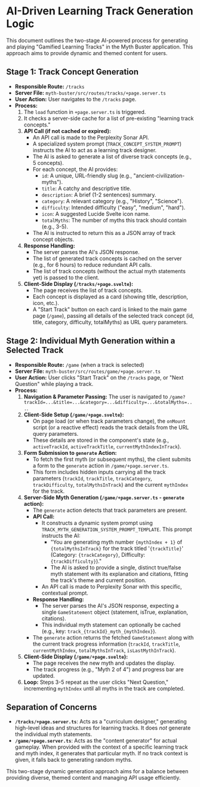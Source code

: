# AI-Driven Learning Track Generation Logic

This document outlines the two-stage AI-powered process for generating and playing "Gamified Learning Tracks" in the Myth Buster application. This approach aims to provide dynamic and themed content for users.

## Stage 1: Track Concept Generation

*   **Responsible Route:** `/tracks`
*   **Server File:** `myth-buster/src/routes/tracks/+page.server.ts`
*   **User Action:** User navigates to the `/tracks` page.
*   **Process:**
    1.  The `load` function in `+page.server.ts` is triggered.
    2.  It checks a server-side cache for a list of pre-existing "learning track concepts."
    3.  **API Call (if not cached or expired):**
        *   An API call is made to the Perplexity Sonar API.
        *   A specialized system prompt (`TRACK_CONCEPT_SYSTEM_PROMPT`) instructs the AI to act as a learning track designer.
        *   The AI is asked to generate a list of diverse track concepts (e.g., 5 concepts).
        *   For each concept, the AI provides:
            *   `id`: A unique, URL-friendly slug (e.g., "ancient-civilization-myths").
            *   `title`: A catchy and descriptive title.
            *   `description`: A brief (1-2 sentences) summary.
            *   `category`: A relevant category (e.g., "History", "Science").
            *   `difficulty`: Intended difficulty ("easy", "medium", "hard").
            *   `icon`: A suggested Lucide Svelte icon name.
            *   `totalMyths`: The number of myths this track should contain (e.g., 3-5).
        *   The AI is instructed to return this as a JSON array of track concept objects.
    4.  **Response Handling:**
        *   The server parses the AI's JSON response.
        *   The list of generated track concepts is cached on the server (e.g., for 6 hours) to reduce redundant API calls.
        *   The list of track concepts (without the actual myth statements yet) is passed to the client.
    5.  **Client-Side Display (`/tracks/+page.svelte`):**
        *   The page receives the list of track concepts.
        *   Each concept is displayed as a card (showing title, description, icon, etc.).
        *   A "Start Track" button on each card is linked to the main game page (`/game`), passing all details of the selected track concept (id, title, category, difficulty, totalMyths) as URL query parameters.

## Stage 2: Individual Myth Generation within a Selected Track

*   **Responsible Route:** `/game` (when a track is selected)
*   **Server File:** `myth-buster/src/routes/game/+page.server.ts`
*   **User Action:** User clicks "Start Track" on the `/tracks` page, or "Next Question" while playing a track.
*   **Process:**
    1.  **Navigation & Parameter Passing:** The user is navigated to `/game?trackId=...&title=...&category=...&difficulty=...&totalMyths=...`.
    2.  **Client-Side Setup (`/game/+page.svelte`):**
        *   On page load (or when track parameters change), the `onMount` script (or a reactive effect) reads the track details from the URL query parameters.
        *   These details are stored in the component's state (e.g., `activeTrackId`, `activeTrackTitle`, `currentMythIndexInTrack`).
    3.  **Form Submission to `generate` Action:**
        *   To fetch the first myth (or subsequent myths), the client submits a form to the `generate` action in `/game/+page.server.ts`.
        *   This form includes hidden inputs carrying all the track parameters (`trackId`, `trackTitle`, `trackCategory`, `trackDifficulty`, `totalMythsInTrack`) and the current `mythIndex` for the track.
    4.  **Server-Side Myth Generation (`/game/+page.server.ts` - `generate` action):**
        *   The `generate` action detects that track parameters are present.
        *   **API Call:**
            *   It constructs a dynamic system prompt using `TRACK_MYTH_GENERATION_SYSTEM_PROMPT_TEMPLATE`. This prompt instructs the AI:
                *   "You are generating myth number `{mythIndex + 1}` of `{totalMythsInTrack}` for the track titled '`{trackTitle}`' (Category: `{trackCategory}`, Difficulty: `{trackDifficulty}`)."
                *   The AI is asked to provide a single, distinct true/false myth statement with its explanation and citations, fitting the track's theme and current position.
            *   An API call is made to Perplexity Sonar with this specific, contextual prompt.
        *   **Response Handling:**
            *   The server parses the AI's JSON response, expecting a single `GameStatement` object (statement, isTrue, explanation, citations).
            *   This individual myth statement can optionally be cached (e.g., key: `track_{trackId}_myth_{mythIndex}`).
        *   The `generate` action returns the fetched `GameStatement` along with the current track progress information (`trackId`, `trackTitle`, `currentMythIndex`, `totalMythsInTrack`, `isLastMythInTrack`).
    5.  **Client-Side Display (`/game/+page.svelte`):**
        *   The page receives the new myth and updates the display.
        *   The track progress (e.g., "Myth 2 of 4") and progress bar are updated.
    6.  **Loop:** Steps 3-5 repeat as the user clicks "Next Question," incrementing `mythIndex` until all myths in the track are completed.

## Separation of Concerns

*   **`/tracks/+page.server.ts`**: Acts as a "curriculum designer," generating high-level ideas and structures for learning tracks. It does *not* generate the individual myth statements.
*   **`/game/+page.server.ts`**: Acts as the "content generator" for actual gameplay. When provided with the context of a specific learning track and myth index, it generates that particular myth. If no track context is given, it falls back to generating random myths.

This two-stage dynamic generation approach aims for a balance between providing diverse, themed content and managing API usage efficiently.
